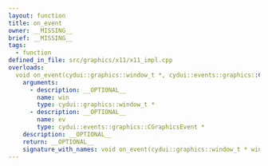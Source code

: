 ```yaml
---
layout: function
title: on_event
owner: __MISSING__
brief: __MISSING__
tags:
  - function
defined_in_file: src/graphics/x11/x11_impl.cpp
overloads:
  void on_event(cydui::graphics::window_t *, cydui::events::graphics::CGraphicsEvent *):
    arguments:
      - description: __OPTIONAL__
        name: win
        type: cydui::graphics::window_t *
      - description: __OPTIONAL__
        name: ev
        type: cydui::events::graphics::CGraphicsEvent *
    description: __OPTIONAL__
    return: __OPTIONAL__
    signature_with_names: void on_event(cydui::graphics::window_t * win, cydui::events::graphics::CGraphicsEvent * ev)
---
```

